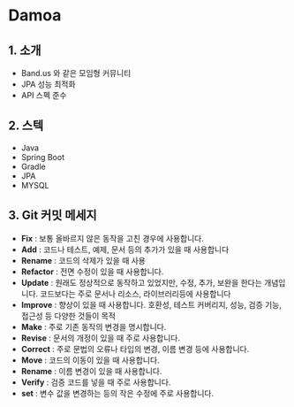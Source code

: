 # Damoa

## 1. 소개
- Band.us 와 같은 모임형 커뮤니티
- JPA 성능 최적화
- API 스펙 준수

## 2. 스텍
- Java
- Spring Boot
- Gradle
- JPA
- MYSQL

## 3. Git 커밋 메세지

- **Fix** : 보통 올바르지 않은 동작을 고친 경우에 사용합니다.
- **Add** : 코드나 테스트, 예제, 문서 등의 추가가 있을 때 사용합니다
- **Rename** : 코드의 삭제가 있을 때 사용
- **Refactor** : 전면 수정이 있을 때 사용합니다.
- **Update** : 원래도 정상적으로 동작하고 있었지만, 수정, 추가, 보완을 한다는 개념입니다. 코드보다는 주로 문서나 리소스, 라이브러리등에 사용합니다
- **Improve** : 향상이 있을 때 사용합니다. 호환성, 테스트 커버리지, 성능, 검증 기능, 접근성 등 다양한 것들이 목적
- **Make** : 주로 기존 동작의 변경을 명시합니다.
- **Revise** : 문서의 개정이 있을 때 주로 사용합니다.
- **Correct** : 주로 문법의 오류나 타입의 변경, 이름 변경 등에 사용합니다.
- **Move** : 코드의 이동이 있을 때 사용합니다.
- **Rename** : 이름 변경이 있을 때 사용합니다.
- **Verify** : 검증 코드를 넣을 때 주로 사용합니다.
- **set** : 변수 값을 변경하는 등의 작은 수정에 주로 사용합니다.
